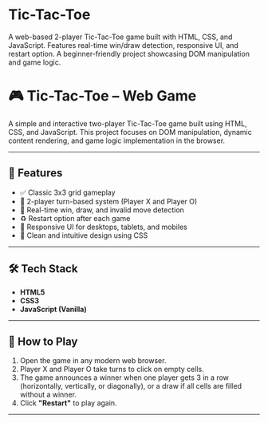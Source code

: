 # Tic-Tac-Toe
A web-based 2-player Tic-Tac-Toe game built with HTML, CSS, and JavaScript. Features real-time win/draw detection, responsive UI, and restart option. A beginner-friendly project showcasing DOM manipulation and game logic.
# 🎮 Tic-Tac-Toe – Web Game

A simple and interactive two-player Tic-Tac-Toe game built using HTML, CSS, and JavaScript. This project focuses on DOM manipulation, dynamic content rendering, and game logic implementation in the browser.

---

## 🚀 Features

- ✅ Classic 3x3 grid gameplay
- 👥 2-player turn-based system (Player X and Player O)
- 🧠 Real-time win, draw, and invalid move detection
- ♻️ Restart option after each game
- 📱 Responsive UI for desktops, tablets, and mobiles
- 🎨 Clean and intuitive design using CSS

---

## 🛠️ Tech Stack

- **HTML5**
- **CSS3**
- **JavaScript (Vanilla)**

---

## 🧩 How to Play

1. Open the game in any modern web browser.
2. Player X and Player O take turns to click on empty cells.
3. The game announces a winner when one player gets 3 in a row (horizontally, vertically, or diagonally), or a draw if all cells are filled without a winner.
4. Click **"Restart"** to play again.

---


